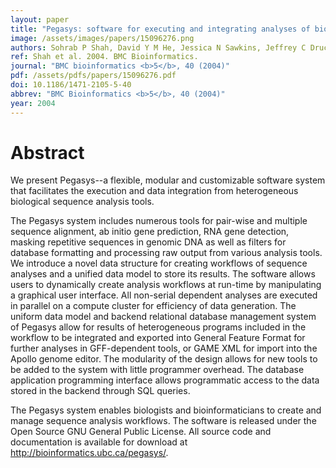 ```yaml
---
layout: paper
title: "Pegasys: software for executing and integrating analyses of biological sequences."
image: /assets/images/papers/15096276.png
authors: Sohrab P Shah, David Y M He, Jessica N Sawkins, Jeffrey C Druce, Gerald Quon, Drew Lett, Grace X Y Zheng, Tao Xu, B F Francis Ouellette
ref: Shah et al. 2004. BMC Bioinformatics.
journal: "BMC bioinformatics <b>5</b>, 40 (2004)"
pdf: /assets/pdfs/papers/15096276.pdf
doi: 10.1186/1471-2105-5-40
abbrev: "BMC Bioinformatics <b>5</b>, 40 (2004)"
year: 2004
---
```


# Abstract

We present Pegasys--a flexible, modular and customizable software system that facilitates the execution and data integration from heterogeneous biological sequence analysis tools.

The Pegasys system includes numerous tools for pair-wise and multiple sequence alignment, ab initio gene prediction, RNA gene detection, masking repetitive sequences in genomic DNA as well as filters for database formatting and processing raw output from various analysis tools. We introduce a novel data structure for creating workflows of sequence analyses and a unified data model to store its results. The software allows users to dynamically create analysis workflows at run-time by manipulating a graphical user interface. All non-serial dependent analyses are executed in parallel on a compute cluster for efficiency of data generation. The uniform data model and backend relational database management system of Pegasys allow for results of heterogeneous programs included in the workflow to be integrated and exported into General Feature Format for further analyses in GFF-dependent tools, or GAME XML for import into the Apollo genome editor. The modularity of the design allows for new tools to be added to the system with little programmer overhead. The database application programming interface allows programmatic access to the data stored in the backend through SQL queries.

The Pegasys system enables biologists and bioinformaticians to create and manage sequence analysis workflows. The software is released under the Open Source GNU General Public License. All source code and documentation is available for download at http://bioinformatics.ubc.ca/pegasys/.

